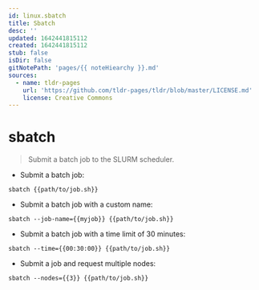 ```yaml
---
id: linux.sbatch
title: Sbatch
desc: ''
updated: 1642441815112
created: 1642441815112
stub: false
isDir: false
gitNotePath: 'pages/{{ noteHiearchy }}.md'
sources:
  - name: tldr-pages
    url: 'https://github.com/tldr-pages/tldr/blob/master/LICENSE.md'
    license: Creative Commons
---
```

# sbatch

> Submit a batch job to the SLURM scheduler.

- Submit a batch job:

`sbatch {{path/to/job.sh}}`

- Submit a batch job with a custom name:

`sbatch --job-name={{myjob}} {{path/to/job.sh}}`

- Submit a batch job with a time limit of 30 minutes:

`sbatch --time={{00:30:00}} {{path/to/job.sh}}`

- Submit a job and request multiple nodes:

`sbatch --nodes={{3}} {{path/to/job.sh}}`


